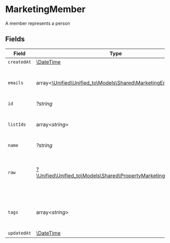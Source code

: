 # MarketingMember

A member represents a person


## Fields

| Field                                                                                                              | Type                                                                                                               | Required                                                                                                           | Description                                                                                                        |
| ------------------------------------------------------------------------------------------------------------------ | ------------------------------------------------------------------------------------------------------------------ | ------------------------------------------------------------------------------------------------------------------ | ------------------------------------------------------------------------------------------------------------------ |
| `createdAt`                                                                                                        | [\DateTime](https://www.php.net/manual/en/class.datetime.php)                                                      | :heavy_minus_sign:                                                                                                 | N/A                                                                                                                |
| `emails`                                                                                                           | array<[\Unified\Unified_to\Models\Shared\MarketingEmail](../../models/shared/MarketingEmail.md)>                   | :heavy_minus_sign:                                                                                                 | An array of email addresses for this member                                                                        |
| `id`                                                                                                               | *?string*                                                                                                          | :heavy_minus_sign:                                                                                                 | N/A                                                                                                                |
| `listIds`                                                                                                          | array<*string*>                                                                                                    | :heavy_minus_sign:                                                                                                 | An array of list IDs associated with this member                                                                   |
| `name`                                                                                                             | *?string*                                                                                                          | :heavy_minus_sign:                                                                                                 | N/A                                                                                                                |
| `raw`                                                                                                              | [?\Unified\Unified_to\Models\Shared\PropertyMarketingMemberRaw](../../models/shared/PropertyMarketingMemberRaw.md) | :heavy_minus_sign:                                                                                                 | The raw data returned by the integration for this member                                                           |
| `tags`                                                                                                             | array<*string*>                                                                                                    | :heavy_minus_sign:                                                                                                 | An array of tags associated with this member                                                                       |
| `updatedAt`                                                                                                        | [\DateTime](https://www.php.net/manual/en/class.datetime.php)                                                      | :heavy_minus_sign:                                                                                                 | N/A                                                                                                                |